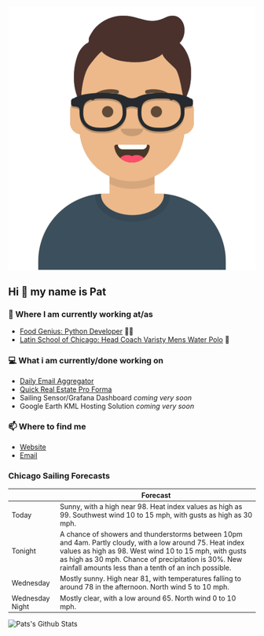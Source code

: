 [![Social banner for p-j-falconer](https://raw.githubusercontent.com/P-J-FALCONER/P-J-FALCONER/master/assets/avataaars.svg)](https://patfalconer.com/)
## Hi :wave: my name is Pat

### 💼 Where I am currently working at/as
- [Food Genius: Python Developer](https://getfoodgenius.com/) 🍔🐍
- [Latin School of Chicago: Head Coach Varisty Mens Water Polo](https://www.latinschool.org/) 🤽


### 💻 What i am currently/done working on
 - [Daily Email Aggregator](https://github.com/P-J-FALCONER/dott_daily_mail)
 - [Quick Real Estate Pro Forma](https://github.com/P-J-FALCONER/henry)
 - Sailing Sensor/Grafana Dashboard *coming very soon*
 - Google Earth KML Hosting Solution *coming very soon*

### 📫 Where to find me
 - [Website](https://patfalconer.com/)
 - [Email](mailto:patrick.j.falconer@gmail.com)


### Chicago Sailing Forecasts
|   | Forecast  |
|---|---|
| Today | Sunny, with a high near 98. Heat index values as high as 99. Southwest wind 10 to 15 mph, with gusts as high as 30 mph. |
| Tonight | A chance of showers and thunderstorms between 10pm and 4am. Partly cloudy, with a low around 75. Heat index values as high as 98. West wind 10 to 15 mph, with gusts as high as 30 mph. Chance of precipitation is 30%. New rainfall amounts less than a tenth of an inch possible. |
| Wednesday | Mostly sunny. High near 81, with temperatures falling to around 78 in the afternoon. North wind 5 to 10 mph. |
| Wednesday Night | Mostly clear, with a low around 65. North wind 0 to 10 mph. |

![Pats's Github Stats](https://github-readme-stats.vercel.app/api?username=p-j-falconer&show_icons=true&theme=radical)
